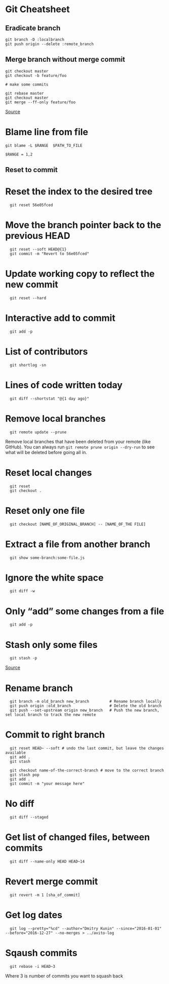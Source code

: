 # Git Cheatsheet

## Eradicate branch
```console
git branch -D :localbranch
git push origin --delete :remote_branch
```


## Merge branch without merge commit

```
git checkout master
git checkout -b feature/foo

# make some commits

git rebase master
git checkout master
git merge --ff-only feature/foo
```

[Source](http://stackoverflow.com/a/16358699/5147646)

# Blame line from file
```
git blame -L $RANGE  $PATH_TO_FILE

$RANGE = 1,2
```
## Reset to commit

# Reset the index to the desired tree
      git reset 56e05fced

# Move the branch pointer back to the previous HEAD

      git reset --soft HEAD@{1}
      git commit -m "Revert to 56e05fced"

# Update working copy to reflect the new commit
      git reset --hard

# Interactive add to commit
      git add -p

# List of contributors
      git shortlog -sn

# Lines of code written today
      git diff --shortstat "@{1 day ago}"


# Remove local branches
      git remote update --prune
Remove local branches that have been deleted from your remote (like GitHub). You can always run ```git remote prune origin --dry-run``` to see what will be deleted before going all in.

# Reset local changes
      git reset
      git checkout .

# Reset only one file
      git checkout [NAME_OF_ORIGINAL_BRANCH] -- [NAME_OF_THE FILE]

# Extract a file from another branch
      git show some-branch:some-file.js

# Ignore the white space
      git diff -w

# Only “add” some changes from a file
      git add -p

# Stash only some files
      git stash -p

[Source](http://ohshitgit.com/)

# Rename branch
      git branch -m old_branch new_branch         # Rename branch locally    
      git push origin :old_branch                 # Delete the old branch    
      git push --set-upstream origin new_branch   # Push the new branch, set local branch to track the new remote

# Commit to right branch

      git reset HEAD~ --soft # undo the last commit, but leave the changes available
      git add .
      git stash

      git checkout name-of-the-correct-branch # move to the correct branch
      git stash pop
      git add .
      git commit -m "your message here"

# No diff 
      git diff --staged

# Get list of changed files, between commits
      git diff --name-only HEAD HEAD~14

# Revert merge commit
	  git revert -m 1 [sha_of_commit]

# Get log dates
      git log --pretty="%cd" --author="Dmitry Kunin" --since="2016-01-01" --before="2016-12-27" --no-merges > ../avito-log

# Sqaush commits

      git rebase -i HEAD~3

Where 3 is number of commits you want to squash back